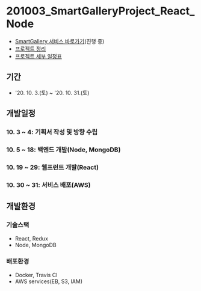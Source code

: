 
# 201003_SmartGalleryProject_React_Node
> 
* [SmartGallery 서비스 바로가기](#)(진행 중)
* [프로젝트 정리](https://www.notion.so/5c2b68c3ea994a4c8f48d0a4bb12dfe8)
* [프로젝트 세부 일정표](https://docs.google.com/spreadsheets/d/1_Wt4_X0bFx_EWs96XNJ3gPiMe3q-OPMoWkDOoAI3P_M/edit?usp=sharing)

## 기간
* '20. 10. 3.(토) ~ '20. 10. 31.(토)

## 개발일정
### 10. 3 ~ 4: 기획서 작성 및 방향 수립
### 10. 5 ~ 18: 백엔드 개발(Node, MongoDB)
### 10. 19 ~ 29: 웹프런트 개발(React)
### 10. 30 ~ 31: 서비스 배포(AWS)

## 개발환경
### 기술스택
* React, Redux
* Node, MongoDB
### 배포환경
* Docker, Travis CI
* AWS services(EB, S3, IAM)



